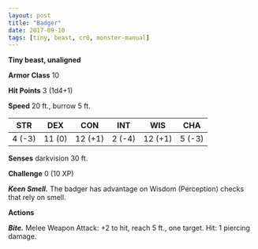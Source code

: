 ```yaml
---
layout: post
title: "Badger"
date: 2017-09-10
tags: [tiny, beast, cr0, monster-manual]
---
```


**Tiny beast, unaligned**

**Armor Class** 10

**Hit Points** 3 (1d4+1)

**Speed** 20 ft., burrow 5 ft.

|   STR   |   DEX   |   CON   |   INT   |   WIS   |   CHA   |
|:-----:|:-----:|:-----:|:-----:|:-----:|:-----:|
| 4 (-3) | 11 (0) | 12 (+1) | 2 (-4) | 12 (+1) | 5 (-3) |

**Senses** darkvision 30 ft.

**Challenge** 0 (10 XP)

***Keen Smell.*** The badger has advantage on Wisdom (Perception) checks that rely on smell.

**Actions**

***Bite.*** Melee Weapon Attack: +2 to hit, reach 5 ft., one target. Hit: 1 piercing damage.

